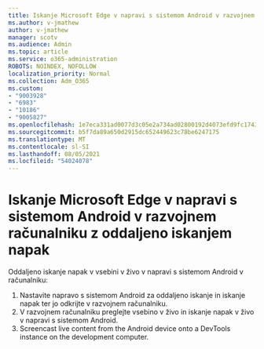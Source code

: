 ```yaml
---
title: Iskanje Microsoft Edge v napravi s sistemom Android v razvojnem računalniku z oddaljeno iskanjem napak
ms.author: v-jmathew
author: v-jmathew
manager: scotv
ms.audience: Admin
ms.topic: article
ms.service: o365-administration
ROBOTS: NOINDEX, NOFOLLOW
localization_priority: Normal
ms.collection: Adm_O365
ms.custom:
- "9003928"
- "6983"
- "10186"
- "9005827"
ms.openlocfilehash: 1e7eca331ad0077d3c05e2a734ad02800192d4073efd9fc17431e11b7e691883
ms.sourcegitcommit: b5f7da89a650d2915dc652449623c78be6247175
ms.translationtype: MT
ms.contentlocale: sl-SI
ms.lasthandoff: 08/05/2021
ms.locfileid: "54024078"
---
```

# <a name="use-microsoft-edge-to-remotely-debug-an-android-device-from-a-development-computer"></a>Iskanje Microsoft Edge v napravi s sistemom Android v razvojnem računalniku z oddaljeno iskanjem napak

Oddaljeno iskanje napak v vsebini v živo v napravi s sistemom Android v računalniku:

1. Nastavite napravo s sistemom Android za oddaljeno iskanje in iskanje napak ter jo odkrijte v razvojnem računalniku.
2. V razvojnem računalniku preglejte vsebino v živo in iskanje napak v živo v napravi s sistemom Android.
3. Screencast live content from the Android device onto a DevTools instance on the development computer.
